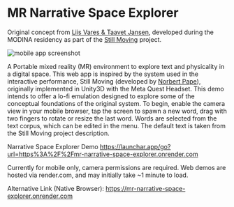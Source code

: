 # MR Narrative Space Explorer

Original concept from [Liis Vares & Taavet Jansen](https://vares.digital), developed during the MODINA residency as part of the [Still Moving](https://modina.eu/projects/still-moving/) project.

![mobile app screenshot](https://modina.eu/wp-content/uploads/2025/08/IMG_43D24A41DEAA-1-portrait-scaled.png
)

A Portable mixed reality (MR) environment to explore text and physicality in a digital space. This web app is inspired by the system used in the interactive performance, Still Moving (developed by [Norbert Pape](https://norbertpape.github.io/index.html)), originally implemented in Unity3D with the Meta Quest Headset. This demo intends to offer a lo-fi emulation designed to explore some of the conceptual foundations of the original system.
To begin, enable the camera view in your mobile browser, tap the screen to spawn a new word, drag with two fingers to rotate or resize the last word. Words are selected from the text corpus, which can be edited in the menu. The default text is taken from the Still Moving project description.

Narrative Space Explorer Demo https://launchar.app/go?url=https%3A%2F%2Fmr-narrative-space-explorer.onrender.com

Currently for mobile only, camera permissions are required. Web demos are hosted via render.com, and may initially take ~1 minute to load.

Alternative Link (Native Browser): https://mr-narrative-space-explorer.onrender.com